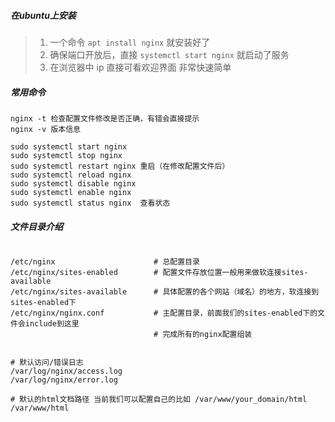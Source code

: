 ##### 在ubuntu上安装
> 1. 一个命令 `apt install nginx` 就安装好了
> 2. 确保端口开放后，直接 `systemctl start nginx` 就启动了服务
> 3. 在浏览器中 ip 直接可看欢迎界面
> 非常快速简单


##### 常用命令
```shell
nginx -t 检查配置文件修改是否正确，有错会直接提示
nginx -v 版本信息

sudo systemctl start nginx
sudo systemctl stop nginx
sudo systemctl restart nginx 重启（在修改配置文件后）
sudo systemctl reload nginx
sudo systemctl disable nginx
sudo systemctl enable nginx
sudo systemctl status nginx  查看状态
```

##### 文件目录介绍
```shell

/etc/nginx                      # 总配置目录
/etc/nginx/sites-enabled        # 配置文件存放位置一般用来做软连接sites-available
/etc/nginx/sites-available      # 具体配置的各个网站（域名）的地方，软连接到sites-enabled下
/etc/nginx/nginx.conf           # 主配置目录，前面我们的sites-enabled下的文件会include到这里
                                # 完成所有的nginx配置组装


# 默认访问/错误日志
/var/log/nginx/access.log
/var/log/nginx/error.log

# 默认的html文档路径 当前我们可以配置自己的比如 /var/www/your_domain/html
/var/www/html
```

